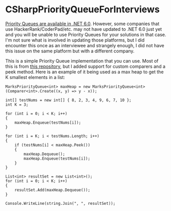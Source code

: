 # CSharpPriorityQueueForInterviews

[Priority Queues are available in .NET 6.0](https://docs.microsoft.com/en-us/dotnet/api/system.collections.generic.priorityqueue-2?view=net-6.0). However, some companies that use HackerRank/CoderPad/etc. may not have updated to .NET 6.0 just yet and you will be unable to use Priority Queues for your solutions in that case. I'm not sure what is involved in updating those platforms, but I did encounter this once as an interviewee and strangely enough, I did not have this issue on the same platform but with a different company. 

This is a simple Priority Queue implementation that you can use. Most of this is from [this repository](), but I added support for custom comparers and a peek method. Here is an example of it being used as a max heap to get the K smallest elements in a list:

```
MarksPriorityQueue<int> maxHeap = new MarksPriorityQueue<int>(Comparer<int>.Create((x, y) => y - x));

int[] testNums = new int[] { 8, 2, 3, 4, 9, 6, 7, 10 };
int K = 3;

for (int i = 0; i < K; i++)
{
    maxHeap.Enqueue(testNums[i]);
}

for (int i = K; i < testNums.Length; i++)
{
    if (testNums[i] < maxHeap.Peek())
    {
        maxHeap.Dequeue();
        maxHeap.Enqueue(testNums[i]);
    }
}

List<int> resultSet = new List<int>();
for (int i = 0; i < K; i++)
{
    resultSet.Add(maxHeap.Dequeue());
}

Console.WriteLine(string.Join(", ", resultSet));
```